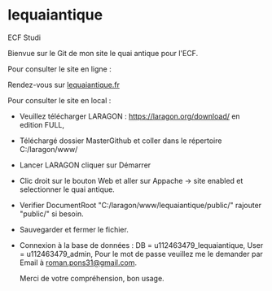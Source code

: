 # lequaiantique
ECF Studi

Bienvue sur le Git de mon site le quai antique pour l'ECF. 

Pour consulter le site en ligne : 

Rendez-vous sur [lequaiantique.fr ](https://lequaiantique.fr/)

Pour consulter le site en local : 

 - Veuillez télécharger LARAGON : https://laragon.org/download/ en edition FULL, 

 - Téléchargé dossier MasterGithub et coller dans le répertoire C:/laragon/www/

 - Lancer LARAGON cliquer sur Démarrer
 - Clic droit sur le bouton Web et aller sur Appache -> site enabled et selectionner le quai antique.
 - Verifier DocumentRoot "C:/laragon/www/lequaiantique/public/" rajouter "public/" si besoin.
 - Sauvegarder et fermer le fichier.

 - Connexion à la base de données : DB = u112463479_lequaiantique,  User = u112463479_admin,
   Pour le mot de passe veuillez me le demander par Email à roman.pons31@gmail.com.
    
   Merci de votre compréhension,  bon usage.
 
